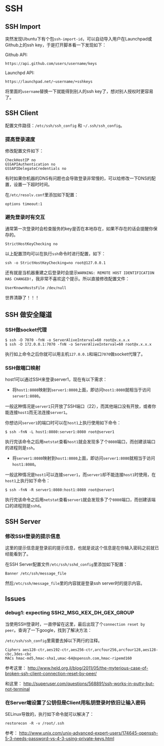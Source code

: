 # SSH

## SSH Import

突然发现Ubuntu下有个包`ssh-import-id`，可以自动导入用户在Launchpad或Github上的ssh key，于是打开脚本看一下发现如下：

Github API:

```
https://api.github.com/users/username/keys
```

Launchpd API:

```
https://launchpad.net/~username/+sshkeys
```

将里面的`username`替换一下就能得到别人的ssh key了，想对别人授权时更容易了。

## SSH Client

配置文件路径：`/etc/ssh/ssh_config` 和 `~/.ssh/ssh_config`。

### 提高登录速度

修改配置文件如下：

```
CheckHostIP no
GSSAPIAuthentication no
GSSAPIDelegateCredentials no
```

有时如果你机器的DNS有问题也会导致登录非常慢的，可以给修改一下DNS的配置，设置一下超时时间。

在`/etc/resolv.conf`里添加如下配置：

```
options timeout:1
```

### 避免登录时有交互

通常第一次登录时会检查服务的key是否在本地存在，如果不存在的话会提醒你保存的。

```
StrictHostKeyChecking no
```

以上配置顶均可以在执行`ssh`命令时进行配置，如下：

```
ssh -o StrictHostKeyChecking=no root@127.0.0.1
```

还有就是当机器重建之后登录时会提示`WARNING: REMOTE HOST IDENTIFICATION HAS CHANGED!`，我非常不喜欢这个提示。所以直接修改配置文件：

```
UserKnownHostsFile /dev/null
```

世界清静了！！！

## SSH 做安全隧道

### SSH做socket代理

```
$ ssh -D 7070 -fnN -o ServerAliveInterval=60 root@x.x.x.x
$ ssh -D 172.0.0.1:7070 -fnN -o ServerAliveInterval=60 root@x.x.x.x
```

执行如上命令之后你就可以用主机`127.0.0.1`和端口`7070`做socket代理了。

### SSH做端口映射

host1可以通过SSH来登录server1，现在有以下需求：

* 将`host1:8080`映射到`server1:8080`上面，即访问`host1:8080`就相当于访问`server1:8080`。

一般这种情况是`server1`只开放了SSH端口（22），而其他端口没有开放，或者你能连接`host1`而无法连接`server1`。

你想访问`server1`的端口时可以在`host1`上执行使用如下命令：

```
$ ssh -fnN -L host1:8080:server1:8080 root@server1
```

执行完该命令之后用`netstat`查看`host1`就会发现多了个`8080`端口，而创建该端口的进程则是`ssh`。

* 将`server1:8080`映射到`host1:8080`上面，即访问`server1:8080`就相当于访问`host1:8080`。

一般这种情况是`host1`可以连接`server1`，而`server1`却不能连接`host1`时使用，在`host1`上执行如下命令：

```
$ ssh -fnN -R server1:8080:host1:8080 root@server1
```

执行完该命令之后用`netstat`查看`server1`就会发现多了个`8080`端口，而创建该端口的进程则是`sshd`。

## SSH Server

### 修改SSH登录的提示信息

这里的提示信息是登录前的提示信息，也就是说这个信息是在你输入密码之前就已经能看到了。

在SSH Server配置文件`/etc/ssh/sshd_config`里添加如下配置：

```
Banner /etc/ssh/message_file
```

然后`/etc/ssh/message_file`里的内容就是登录ssh server时的提示内容。

## Issues

### debug1: expecting SSH2_MSG_KEX_DH_GEX_GROUP

当使用SSH登录时，一直停留在这里，最后出现了个`connection reset by peer`。查询了一下google，找到了解决方法：

`/etc/ssh/ssh_config`里需要去掉以下两行的注释。

```
Ciphers aes128-ctr,aes192-ctr,aes256-ctr,arcfour256,arcfour128,aes128-cbc,3des-cbc
MACs hmac-md5,hmac-sha1,umac-64@openssh.com,hmac-ripemd160
```

参考这里： <http://www.held.org.il/blog/2011/05/the-myterious-case-of-broken-ssh-client-connection-reset-by-peer/>

和这里： <http://superuser.com/questions/568891/ssh-works-in-putty-but-not-terminal>

### 在Server端设置了公钥但是Client用私钥登录时依旧让输入密码

SELinux导致的，执行如下命令就可以解决了：

```
restorecon -R -v /root/.ssh
```

参考： <http://www.unix.com/unix-advanced-expert-users/174645-openssh-5-3-needs-password-vs-4-3-using-private-keys.html>
